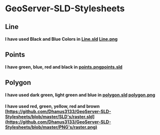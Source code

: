# GeoServer-SLD-Stylesheets

## Line 

#### I have used Black and Blue Colors in [Line.sld](https://github.com/Dhanus3133/GeoServer-SLD-Stylesheets/blob/master/SLD's/lines.sld) [Line.png](https://github.com/Dhanus3133/GeoServer-SLD-Stylesheets/blob/master/SLD's/lines.sld)

## Points

#### I have green, blue, red and black in [points.png](https://github.com/Dhanus3133/GeoServer-SLD-Stylesheets/blob/master/PNG's/points.png)[points.sld](https://github.com/Dhanus3133/GeoServer-SLD-Stylesheets/blob/master/SLD's/points.sld)

## Polygon

#### I have used dark green, light green and blue in [polygon.sld](https://github.com/Dhanus3133/GeoServer-SLD-Stylesheets/blob/master/SLD's/polygon.sld) [polygon.png](https://github.com/Dhanus3133/GeoServer-SLD-Stylesheets/blob/master/PNG's/polygon.png)

#### I have used red, green, yellow, red and brown [https://github.com/Dhanus3133/GeoServer-SLD-Stylesheets/blob/master/SLD's/raster.sld](https://github.com/Dhanus3133/GeoServer-SLD-Stylesheets/blob/master/PNG's/raster.png)
